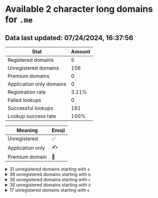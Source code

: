 # Available 2 character long domains for `.me`

## Data last updated: 07/24/2024, 16:37:56

|Stat|Amount|
|--|--|
|Registered domains|5|
|Unregistered domains|156|
|Premium domains|0|
|Application only domains|0|
|Registration rate|3.11%|
|Failed lookups|0|
|Successful lookups|161|
|Lookup success rate|100%|


|Meaning|Emoji|
|--|--|
|Unregistered|:white_check_mark:|
|Application only|:writing_hand:|
|Premium domain|:gem:|

<details>
<summary>31 unregistered domains starting with <bold><code>a</code></bold></summary>

|Type|Domain|
|--|--|
|:white_check_mark:|`a0.me`|
|:white_check_mark:|`a1.me`|
|:white_check_mark:|`a2.me`|
|:white_check_mark:|`a3.me`|
|:white_check_mark:|`a4.me`|
|:white_check_mark:|`a5.me`|
|:white_check_mark:|`a6.me`|
|:white_check_mark:|`a7.me`|
|:white_check_mark:|`a8.me`|
|:white_check_mark:|`a9.me`|
|:white_check_mark:|`ab.me`|
|:white_check_mark:|`ae.me`|
|:white_check_mark:|`af.me`|
|:white_check_mark:|`ag.me`|
|:white_check_mark:|`ah.me`|
|:white_check_mark:|`aj.me`|
|:white_check_mark:|`ak.me`|
|:white_check_mark:|`am.me`|
|:white_check_mark:|`an.me`|
|:white_check_mark:|`ao.me`|
|:white_check_mark:|`ap.me`|
|:white_check_mark:|`aq.me`|
|:white_check_mark:|`ar.me`|
|:white_check_mark:|`as.me`|
|:white_check_mark:|`at.me`|
|:white_check_mark:|`au.me`|
|:white_check_mark:|`av.me`|
|:white_check_mark:|`aw.me`|
|:white_check_mark:|`ax.me`|
|:white_check_mark:|`ay.me`|
|:white_check_mark:|`az.me`|
</details>
<details>
<summary>36 unregistered domains starting with <bold><code>b</code></bold></summary>

|Type|Domain|
|--|--|
|:white_check_mark:|`b0.me`|
|:white_check_mark:|`b1.me`|
|:white_check_mark:|`b2.me`|
|:white_check_mark:|`b3.me`|
|:white_check_mark:|`b4.me`|
|:white_check_mark:|`b5.me`|
|:white_check_mark:|`b6.me`|
|:white_check_mark:|`b7.me`|
|:white_check_mark:|`b8.me`|
|:white_check_mark:|`b9.me`|
|:white_check_mark:|`ba.me`|
|:white_check_mark:|`bb.me`|
|:white_check_mark:|`bc.me`|
|:white_check_mark:|`bd.me`|
|:white_check_mark:|`be.me`|
|:white_check_mark:|`bf.me`|
|:white_check_mark:|`bg.me`|
|:white_check_mark:|`bh.me`|
|:white_check_mark:|`bi.me`|
|:white_check_mark:|`bj.me`|
|:white_check_mark:|`bk.me`|
|:white_check_mark:|`bl.me`|
|:white_check_mark:|`bm.me`|
|:white_check_mark:|`bn.me`|
|:white_check_mark:|`bo.me`|
|:white_check_mark:|`bp.me`|
|:white_check_mark:|`bq.me`|
|:white_check_mark:|`br.me`|
|:white_check_mark:|`bs.me`|
|:white_check_mark:|`bt.me`|
|:white_check_mark:|`bu.me`|
|:white_check_mark:|`bv.me`|
|:white_check_mark:|`bw.me`|
|:white_check_mark:|`bx.me`|
|:white_check_mark:|`by.me`|
|:white_check_mark:|`bz.me`|
</details>
<details>
<summary>36 unregistered domains starting with <bold><code>c</code></bold></summary>

|Type|Domain|
|--|--|
|:white_check_mark:|`c0.me`|
|:white_check_mark:|`c1.me`|
|:white_check_mark:|`c2.me`|
|:white_check_mark:|`c3.me`|
|:white_check_mark:|`c4.me`|
|:white_check_mark:|`c5.me`|
|:white_check_mark:|`c6.me`|
|:white_check_mark:|`c7.me`|
|:white_check_mark:|`c8.me`|
|:white_check_mark:|`c9.me`|
|:white_check_mark:|`ca.me`|
|:white_check_mark:|`cb.me`|
|:white_check_mark:|`cc.me`|
|:white_check_mark:|`cd.me`|
|:white_check_mark:|`ce.me`|
|:white_check_mark:|`cf.me`|
|:white_check_mark:|`cg.me`|
|:white_check_mark:|`ch.me`|
|:white_check_mark:|`ci.me`|
|:white_check_mark:|`cj.me`|
|:white_check_mark:|`ck.me`|
|:white_check_mark:|`cl.me`|
|:white_check_mark:|`cm.me`|
|:white_check_mark:|`cn.me`|
|:white_check_mark:|`co.me`|
|:white_check_mark:|`cp.me`|
|:white_check_mark:|`cq.me`|
|:white_check_mark:|`cr.me`|
|:white_check_mark:|`cs.me`|
|:white_check_mark:|`ct.me`|
|:white_check_mark:|`cu.me`|
|:white_check_mark:|`cv.me`|
|:white_check_mark:|`cw.me`|
|:white_check_mark:|`cx.me`|
|:white_check_mark:|`cy.me`|
|:white_check_mark:|`cz.me`|
</details>
<details>
<summary>36 unregistered domains starting with <bold><code>d</code></bold></summary>

|Type|Domain|
|--|--|
|:white_check_mark:|`d0.me`|
|:white_check_mark:|`d1.me`|
|:white_check_mark:|`d2.me`|
|:white_check_mark:|`d3.me`|
|:white_check_mark:|`d4.me`|
|:white_check_mark:|`d5.me`|
|:white_check_mark:|`d6.me`|
|:white_check_mark:|`d7.me`|
|:white_check_mark:|`d8.me`|
|:white_check_mark:|`d9.me`|
|:white_check_mark:|`da.me`|
|:white_check_mark:|`db.me`|
|:white_check_mark:|`dc.me`|
|:white_check_mark:|`dd.me`|
|:white_check_mark:|`de.me`|
|:white_check_mark:|`df.me`|
|:white_check_mark:|`dg.me`|
|:white_check_mark:|`dh.me`|
|:white_check_mark:|`di.me`|
|:white_check_mark:|`dj.me`|
|:white_check_mark:|`dk.me`|
|:white_check_mark:|`dl.me`|
|:white_check_mark:|`dm.me`|
|:white_check_mark:|`dn.me`|
|:white_check_mark:|`do.me`|
|:white_check_mark:|`dp.me`|
|:white_check_mark:|`dq.me`|
|:white_check_mark:|`dr.me`|
|:white_check_mark:|`ds.me`|
|:white_check_mark:|`dt.me`|
|:white_check_mark:|`du.me`|
|:white_check_mark:|`dv.me`|
|:white_check_mark:|`dw.me`|
|:white_check_mark:|`dx.me`|
|:white_check_mark:|`dy.me`|
|:white_check_mark:|`dz.me`|
</details>
<details>
<summary>17 unregistered domains starting with <bold><code>e</code></bold></summary>

|Type|Domain|
|--|--|
|:white_check_mark:|`ea.me`|
|:white_check_mark:|`eb.me`|
|:white_check_mark:|`ec.me`|
|:white_check_mark:|`ed.me`|
|:white_check_mark:|`ee.me`|
|:white_check_mark:|`ef.me`|
|:white_check_mark:|`eg.me`|
|:white_check_mark:|`eh.me`|
|:white_check_mark:|`ei.me`|
|:white_check_mark:|`ej.me`|
|:white_check_mark:|`ek.me`|
|:white_check_mark:|`el.me`|
|:white_check_mark:|`em.me`|
|:white_check_mark:|`en.me`|
|:white_check_mark:|`eo.me`|
|:white_check_mark:|`ep.me`|
|:white_check_mark:|`eq.me`|
</details>